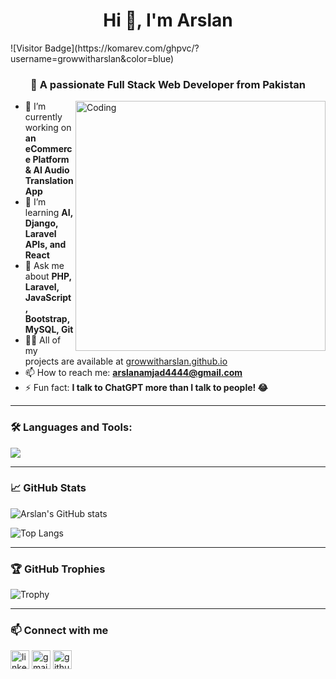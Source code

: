 <h1 align="center">Hi 👋, I'm Arslan</h1>
![Visitor Badge](https://komarev.com/ghpvc/?username=growwitharslan&color=blue)
<h3 align="center">🚀 A passionate Full Stack Web Developer from Pakistan</h3>

<img align="right" alt="Coding" width="400" src="https://cdn.dribbble.com/users/1162077/screenshots/3848914/programmer.gif" />

- 🔭 I’m currently working on **an eCommerce Platform & AI Audio Translation App**
- 🌱 I’m learning **AI, Django, Laravel APIs, and React**
- 💬 Ask me about **PHP, Laravel, JavaScript, Bootstrap, MySQL, Git**
- 👨‍💻 All of my projects are available at [growwitharslan.github.io](https://growwitharslan.github.io)
- 📫 How to reach me: **arslanamjad4444@gmail.com**
- ⚡ Fun fact: **I talk to ChatGPT more than I talk to people! 😂**

---

### 🛠️ Languages and Tools:
<p align="left">
  <img src="https://skillicons.dev/icons?i=html,css,js,php,laravel,react,nodejs,mysql,git,github,vscode,bootstrap,python,django" />
</p>

---

### 📈 GitHub Stats

![Arslan's GitHub stats](https://github-readme-stats.vercel.app/api?username=growwitharslan&show_icons=true&theme=github_dark&hide_border=false)

![Top Langs](https://github-readme-stats.vercel.app/api/top-langs/?username=growwitharslan&layout=compact&theme=github_dark&hide_border=false)

---

### 🏆 GitHub Trophies

![Trophy](https://github-profile-trophy.vercel.app/?username=growwitharslan&theme=radical&no-frame=true)

---

### 📫 Connect with me
<p align="left">
  <a href="https://linkedin.com/in/growwitharslan" target="blank"><img align="center" src="https://cdn-icons-png.flaticon.com/512/174/174857.png" alt="linkedin" height="30" width="30" /></a>
  <a href="mailto:arslanamjad4444@gmail.com"><img align="center" src="https://cdn-icons-png.flaticon.com/512/732/732200.png" alt="gmail" height="30" width="30" /></a>
  <a href="https://github.com/growwitharslan"><img align="center" src="https://cdn-icons-png.flaticon.com/512/733/733553.png" alt="github" height="30" width="30" /></a>
</p>
